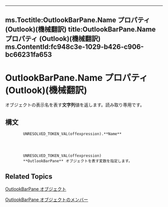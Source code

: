 

---
ms.Toctitle:OutlookBarPane.Name プロパティ (Outlook)(機械翻訳)
title:OutlookBarPane.Name プロパティ (Outlook)(機械翻訳)
ms.ContentId:fc948c3e-1029-b426-c906-bc66231fa653
---
# OutlookBarPane.Name プロパティ (Outlook)(機械翻訳)




オブジェクトの表示名を表す**文字列**値を返します。読み取り専用です。

## 構文

            UNRESOLVED_TOKEN_VAL(offexpression).**Name**




            UNRESOLVED_TOKEN_VAL(offexpression)
            **OutlookBarPane** オブジェクトを表す変数を指定します。



## Related Topics

[OutlookBarPane オブジェクト](f8e6aa05-7a66-64f2-5a6a-ea639b6bbc59.md)

[OutlookBarPane オブジェクトのメンバー](c5453689-853b-d247-6be7-8d1f839eded7.md)




